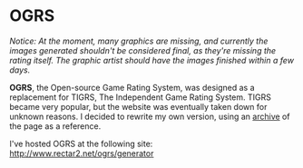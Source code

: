 OGRS
====

_Notice: At the moment, many graphics are missing, and currently the images generated shouldn't be considered final, as they're missing the rating itself. The graphic artist should have the images finished within a few days._

**OGRS**, the Open-source Game Rating System, was designed as a replacement for TIGRS, The Independent Game Rating System. TIGRS became very popular, but the website was eventually taken down for unknown reasons. I decided to rewrite my own version, using an [archive](http://web.archive.org/web/20110728111855/http://www.tigrs.org/?page=generate) of the page as a reference.

I've hosted OGRS at the following site:
http://www.rectar2.net/ogrs/generator
